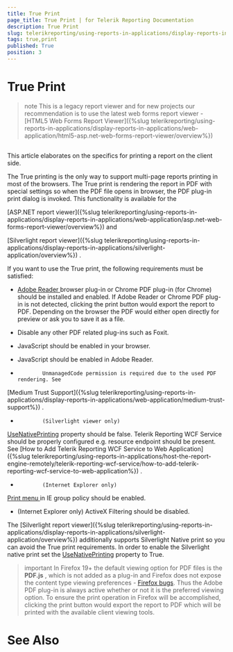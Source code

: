 ```yaml
---
title: True Print
page_title: True Print | for Telerik Reporting Documentation
description: True Print
slug: telerikreporting/using-reports-in-applications/display-reports-in-applications/web-application/asp.net-web-forms-report-viewer/true-print
tags: true,print
published: True
position: 3
---
```


# True Print



>note This is a legacy report viewer and for new projects our recommendation is to use the latest web forms report viewer -          [HTML5 Web Forms Report Viewer]({%slug telerikreporting/using-reports-in-applications/display-reports-in-applications/web-application/html5-asp.net-web-forms-report-viewer/overview%})


## 

This article elaborates on the specifics for printing a report on the client side.
        


The True printing is the only way to support multi-page reports printing in most of the browsers. The True print is rendering the report
          in PDF with special settings so when the PDF file opens in browser, the PDF plug-in print dialog is invoked.
          This functionality is available for the
          
[ASP.NET report viewer]({%slug telerikreporting/using-reports-in-applications/display-reports-in-applications/web-application/asp.net-web-forms-report-viewer/overview%})
 and
          
[Silverlight report viewer]({%slug telerikreporting/using-reports-in-applications/display-reports-in-applications/silverlight-application/overview%})
.
        


If you want to use the True print, the following requirements must be satisfied: 


* [Adobe Reader
](http://get.adobe.com/reader/
)            browser plug-in or Chrome PDF plug-in (for Chrome) should be installed and enabled.
            If Adobe Reader or Chrome PDF plug-in is not detected, clicking the print button would export the report to PDF.
            Depending on the browser the PDF would either open directly for preview or ask you to save it as a file.
          


* Disable any other PDF related plug-ins such as Foxit.


* JavaScript should be enabled in your browser.


* JavaScript should be enabled in Adobe Reader.


*             UnmanagedCode permission is required due to the used PDF rendering. See 
[Medium Trust Support]({%slug telerikreporting/using-reports-in-applications/display-reports-in-applications/web-application/medium-trust-support%})
.
          


*             (Silverlight viewer only) 
[UseNativePrinting](/reporting/api/Telerik.ReportViewer.Silverlight.ReportViewer#Telerik_ReportViewer_Silverlight_ReportViewer_UseNativePrinting)
            property should be false. Telerik Reporting WCF Service should be properly configured e.g. resource endpoint should be present.
            See 
[How to Add Telerik Reporting WCF Service to Web Application]({%slug telerikreporting/using-reports-in-applications/host-the-report-engine-remotely/telerik-reporting-wcf-service/how-to-add-telerik-reporting-wcf-service-to-web-application%})
.
          


*             (Internet Explorer only) 
[Print menu
](http://maximumpcguides.com/windows-7/disable-the-print-menu-in-internet-explorer/
)            in IE group policy should be enabled.
          


* (Internet Explorer only) ActiveX Filtering should be disabled.


The 
[Silverlight report viewer]({%slug telerikreporting/using-reports-in-applications/display-reports-in-applications/silverlight-application/overview%})
 additionally supports Silverlight Native print so you can
          avoid the True print requirements. In order to enable the Silverlight native print set the 
[UseNativePrinting](/reporting/api/Telerik.ReportViewer.Silverlight.ReportViewer#Telerik_ReportViewer_Silverlight_ReportViewer_UseNativePrinting)
          property to True.
        


>important In Firefox 19+ the default viewing option for PDF files is the  __PDF.js__ ,            which is not added as a plug-in and Firefox does not expose the content type viewing preferences - [Firefox bugs](https://bugzilla.mozilla.org/show_bug.cgi?id=840439).            Thus the Adobe PDF plug-in is always active whether or not it is the preferred viewing option.            To ensure the print operation in Firefox will be accomplished, clicking the print button would            export the report to PDF which will be printed with the available client viewing tools.          


# See Also

